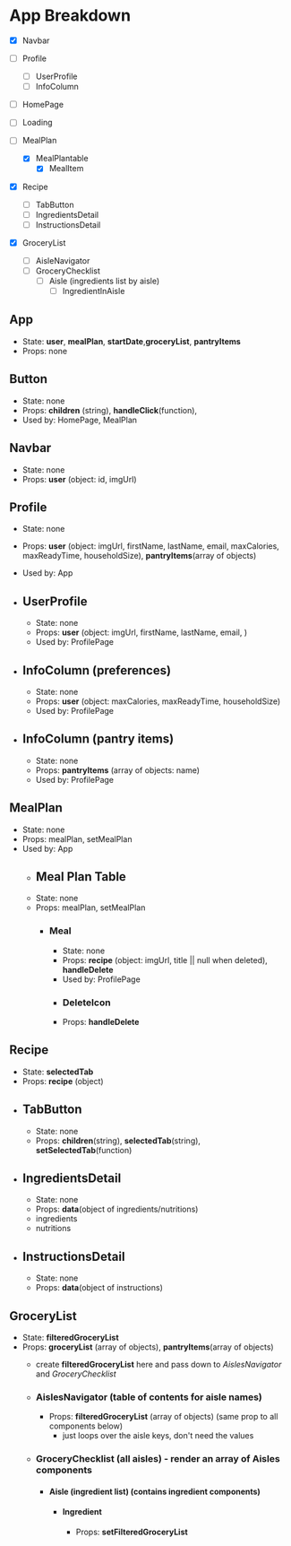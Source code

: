# App Breakdown
- [x] Navbar

- [ ] Profile
  - [ ] UserProfile
  - [ ] InfoColumn

- [ ] HomePage

- [ ] Loading

- [ ] MealPlan
  - [x] MealPlantable
    - [x] MealItem

- [x] Recipe
  - [ ] TabButton
  - [ ] IngredientsDetail
  - [ ] InstructionsDetail

- [x] GroceryList
  - [ ] AisleNavigator
  - [ ] GroceryChecklist
    - [ ] Aisle (ingredients list by aisle)
      - [ ] IngredientInAisle

## App
- State: __user__, __mealPlan__, __startDate__,__groceryList__, __pantryItems__
- Props: none

## Button
- State: none
- Props: __children__ (string), __handleClick__(function),
- Used by: HomePage, MealPlan

## Navbar
- State: none
- Props: __user__ (object: id, imgUrl)

## Profile
- State: none
- Props: __user__ (object: imgUrl, firstName, lastName, email, maxCalories, maxReadyTime, householdSize), __pantryItems__(array of objects)
- Used by: App

- ## UserProfile
  - State: none
  - Props: __user__ (object: imgUrl, firstName, lastName, email, )
  - Used by: ProfilePage

- ## InfoColumn (preferences)
  - State: none
  - Props: __user__ (object: maxCalories, maxReadyTime, householdSize)
  - Used by: ProfilePage

- ## InfoColumn (pantry items)
  - State: none
  - Props: __pantryItems__ (array of objects: name)
  - Used by: ProfilePage

## MealPlan
- State: none
- Props: mealPlan, setMealPlan
- Used by: App
  - ## Meal Plan Table
  - State: none
  - Props: mealPlan, setMealPlan
    - ### Meal
      - State: none
      - Props: __recipe__ (object: imgUrl, title || null when deleted), __handleDelete__
      - Used by: ProfilePage
      - ### DeleteIcon
      - Props: __handleDelete__

## Recipe
- State: __selectedTab__
- Props: __recipe__ (object)
- ## TabButton
  - State: none
  - Props: __children__(string), __selectedTab__(string), __setSelectedTab__(function)
- ## IngredientsDetail
  - State: none
  - Props: __data__(object of ingredients/nutritions)
  - ingredients
  - nutritions
- ## InstructionsDetail
  - State: none
  - Props: __data__(object of instructions)

## GroceryList
- State: __filteredGroceryList__
- Props: __groceryList__ (array of objects), __pantryItems__(array of objects)
  - create __filteredGroceryList__ here and pass down to _AislesNavigator_ and _GroceryChecklist_
  - ### AislesNavigator (table of contents for aisle names)
    - Props: __filteredGroceryList__ (array of objects) (same prop to all components below)
      - just loops over the aisle keys, don't need the values
  - ### GroceryChecklist (all aisles) - render an array of Aisles components

    - #### Aisle (ingredient list) (contains ingredient components)
      - #### Ingredient
        - Props: __setFilteredGroceryList__
